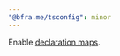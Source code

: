 ```yaml
---
"@bfra.me/tsconfig": minor
---
```


Enable [declaration maps](https://www.typescriptlang.org/tsconfig/#declarationMap).
  